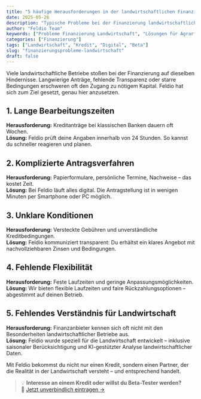 ```yaml
---
title: "5 häufige Herausforderungen in der landwirtschaftlichen Finanzierung – und wie Feldio sie löst"
date: 2025-05-26
description: "Typische Probleme bei der Finanzierung landwirtschaftlicher Betriebe – und wie Feldio sie löst."
author: "Feldio Team"
keywords: ["Probleme Finanzierung Landwirtschaft", "Lösungen für Agrarfinanzierung", "Schnelle Kredite für Bauern", "Vorteile digitale Agrarkredite"]
categories: ["Finanzierung"]
tags: ["Landwirtschaft", "Kredit", "Digital", "Beta"]
slug: "finanzierungsprobleme-landwirtschaft"
draft: false
---
```


Viele landwirtschaftliche Betriebe stoßen bei der Finanzierung auf dieselben Hindernisse. Langwierige Anträge, fehlende Transparenz oder starre Bedingungen erschweren oft den Zugang zu nötigem Kapital. Feldio hat sich zum Ziel gesetzt, genau hier anzusetzen.

## 1. Lange Bearbeitungszeiten

**Herausforderung:** Kreditanträge bei klassischen Banken dauern oft Wochen.  
**Lösung:** Feldio prüft deine Angaben innerhalb von 24 Stunden. So kannst du schneller reagieren und planen.

## 2. Komplizierte Antragsverfahren

**Herausforderung:** Papierformulare, persönliche Termine, Nachweise – das kostet Zeit.  
**Lösung:** Bei Feldio läuft alles digital. Die Antragstellung ist in wenigen Minuten per Smartphone oder PC möglich.

## 3. Unklare Konditionen

**Herausforderung:** Versteckte Gebühren und unverständliche Kreditbedingungen.  
**Lösung:** Feldio kommuniziert transparent: Du erhältst ein klares Angebot mit nachvollziehbaren Zinsen und Bedingungen.

## 4. Fehlende Flexibilität

**Herausforderung:** Feste Laufzeiten und geringe Anpassungsmöglichkeiten.  
**Lösung:** Wir bieten flexible Laufzeiten und faire Rückzahlungsoptionen – abgestimmt auf deinen Betrieb.

## 5. Fehlendes Verständnis für Landwirtschaft

**Herausforderung:** Finanzanbieter kennen sich oft nicht mit den Besonderheiten landwirtschaftlicher Betriebe aus.  
**Lösung:** Feldio wurde speziell für die Landwirtschaft entwickelt – inklusive saisonaler Berücksichtigung und KI-gestützter Analyse landwirtschaftlicher Daten.

Mit Feldio bekommst du nicht nur einen Kredit, sondern einen Partner, der die Realität in der Landwirtschaft versteht – und entsprechend handelt.

> 💡 **Interesse an einem Kredit oder willst du Beta-Tester werden?**  
> 📩 [Jetzt unverbindlich eintragen →](https://feldio.com/de/#cta)
